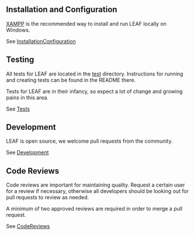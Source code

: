 
## Installation and Configuration

[XAMPP](https://www.apachefriends.org/index.html) is the recommended way to install and run LEAF locally on Windows.

See [InstallationConfiguration](InstallationConfiguration.md)

## Testing

All tests for LEAF are located in the [test](../test) directory. Instructions for running and creating tests can be found in the README there.

Tests for LEAF are in their infancy, so expect a lot of change and growing pains in this area.

See [Tests](../test)

## Development

LEAF is open source, we welcome pull requests from the community.

See [Development](Development.md)

## Code Reviews

Code reviews are important for maintaining quality. Request a certain user for a review if necessary, otherwise all developers should be looking out for pull requests to review as needed. 

A minimum of two approved reviews are required in order to merge a pull request.

See [CodeReviews](CodeReviews.md)